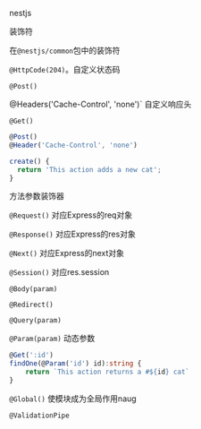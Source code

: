 nestjs



装饰符

在`@nestjs/common`包中的装饰符

`@HttpCode(204)`。自定义状态码

`@Post()`

@Headers('Cache-Control', 'none')`  自定义响应头

`@Get()`

```typescript
@Post()
@Header('Cache-Control', 'none')

create() {
  return 'This action adds a new cat';
}
```



方法参数装饰器

`@Request()`  对应Express的req对象

`@Response()`  对应Express的res对象

`@Next()` 对应Express的next对象

`@Session()` 对应res.session

`@Body(param)`  

`@Redirect()`

`@Query(param)`

`@Param(param)`    动态参数

```typescript
@Get(':id')
findOne(@Param('id') id):string {
	return `This action returns a #${id} cat`
}
```

`@Global()`     使模块成为全局作用naug

`@ValidationPipe`